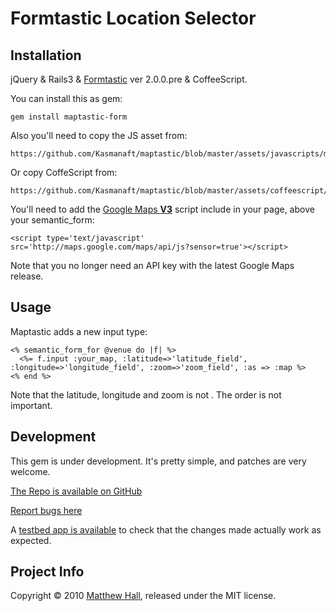# Formtastic Location Selector

## Installation

jQuery & Rails3 & [Formtastic][1] ver 2.0.0.pre & CoffeeScript.


		
You can install this as gem:

    gem install maptastic-form

Also you'll need to copy the JS asset from:

    https://github.com/Kasmanaft/maptastic/blob/master/assets/javascripts/maptastic.js

Or copy CoffeScript from:

    https://github.com/Kasmanaft/maptastic/blob/master/assets/coffeescript/maptastic.coffee

You'll need to add the [Google Maps **V3**][3] script include in your page, above your semantic_form:

    <script type='text/javascript' src='http://maps.google.com/maps/api/js?sensor=true'></script>

Note that you no longer need an API key with the latest Google Maps release.

## Usage

Maptastic adds a new input type:

    <% semantic_form_for @venue do |f| %>
      <%= f.input :your_map, :latitude=>'latitude_field', :longitude=>'longitude_field', :zoom=>'zoom_field', :as => :map %>
    <% end %>

Note that the latitude, longitude and zoom is not . The order is not important.

## Development

This gem is under development. It's pretty simple, and patches are very welcome.

[The Repo is available on GitHub][5]

[Report bugs here][4]

A [testbed app is available][6] to check that the changes made actually work as expected.

## Project Info

Copyright © 2010 [Matthew Hall][2], released under the MIT license.

[1]:http://github.com/justinfrench/formtastic
[2]:http://codebeef.com
[3]:http://code.google.com/apis/maps/documentation/javascript/
[4]:https://matt.purifyapp.com/projects/maptastic/issues
[5]:http://github.com/MattHall/maptastic
[6]:http://github.com/MattHall/maptastic-testbed
